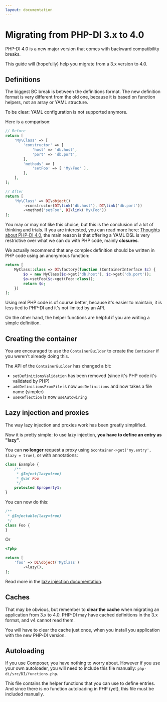 ```yaml
---
layout: documentation
---
```


# Migrating from PHP-DI 3.x to 4.0

PHP-DI 4.0 is a new major version that comes with backward compatibility breaks.

This guide will (hopefully) help you migrate from a 3.x version to 4.0.


## Definitions

The biggest BC break is between the definitions format. The new definition format is very different from the old one,
because it is based on function helpers, not an array or YAML structure.

To be clear: YAML configuration is not supported anymore.

Here is a comparison:

```php
// Before
return [
    'My\Class' => [
        'constructor' => [
            'host' => 'db.host',
            'port' => 'db.port',
        ],
        'methods' => [
            'setFoo' => [ 'My\Foo' ],
        ],
    ],
];

// After
return [
    'My\Class' => DI\object()
        ->constructor(DI\link('db.host'), DI\link('db.port'))
        ->method('setFoo', DI\link('My\Foo'))
];
```

You may or may not like this choice, but this is the conclusion of a lot of thinking and trials.
If you are interested, you can read more here: [Thoughts about PHP-DI 4.0](https://gist.github.com/mnapoli/6890585),
the main reason is that offering a YAML DSL is very restrictive over what we can do with PHP code,
mainly **closures**.

We actually recommend that any complex definition should be written in PHP code using an anonymous function:

```php
return [
    MyClass::class => DI\factory(function (ContainerInterface $c) {
        $o = new MyClass($c->get('db.host'), $c->get('db.port'));
        $o->setFoo($c->get(Foo::class));
        return $o;
    })
];
```

Using real PHP code is of course better, because it's easier to maintain, it is less tied to PHP-DI and it's
not limited by an API.

On the other hand, the helper functions are helpful if you are writing a simple definition.

## Creating the container

You are encouraged to use the `ContainerBuilder` to create the `Container` if you weren't already doing this.

The API of the `ContainerBuilder` has changed a bit:

- `setDefinitionsValidation` has been removed (since it's PHP code it's validated by PHP)
- `addDefinitionsFromFile` is now `addDefinitions` and now takes a file name (simpler)
- `useReflection` is now `useAutowiring`


## Lazy injection and proxies

The way lazy injection and proxies work has been greatly simplified.

Now it is pretty simple: to use lazy injection, **you have to define an entry as "lazy"**.

You can **no longer** request a proxy using `$container->get('my.entry', $lazy = true)`, or with annotations:

```php
class Example {
    /**
     * @Inject(lazy=true)
     * @var Foo
     */
    protected $property1;
}
```

You can now do this:

```php
/**
 * @Injectable(lazy=true)
 */
class Foo {
}
```

Or

```php
<?php

return [
    'foo' => DI\object('MyClass')
        ->lazy(),
];
```

Read more in the [lazy injection documentation](../lazy-injection.md).


## Caches

That may be obvious, but remember to **clear the cache** when migrating an application from 3.x to 4.0.
PHP-DI may have cached definitions in the 3.x format, and v4 cannot read them.

You will have to clear the cache just once, when you install you application with the new PHP-DI version.


## Autoloading

If you use Composer, you have nothing to worry about. However if you use your own autoloader, you will
need to include this file manually: `php-di/src/DI/functions.php`.

This file contains the helper functions that you can use to define entries. And since there is no function
autoloading in PHP (yet), this file must be included manually.
